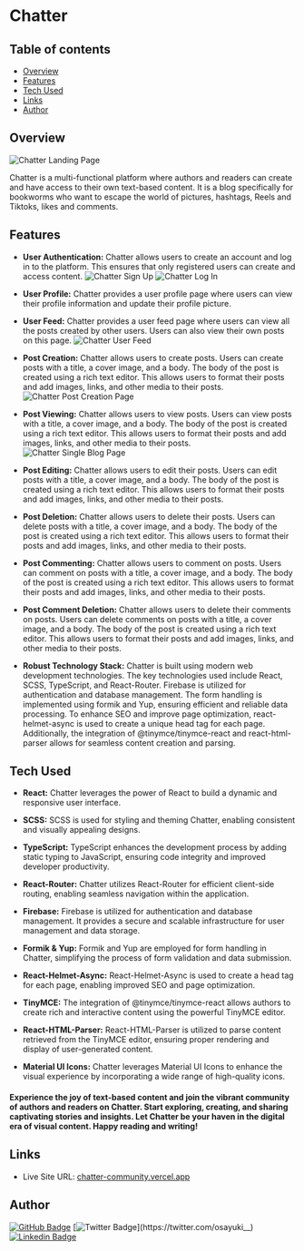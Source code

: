# Chatter

## Table of contents

- [Overview](#overview)
- [Features](#features)
- [Tech Used](#tech-used)
- [Links](#links)
- [Author](#author)

## Overview

![Chatter Landing Page](https://res.cloudinary.com/dg0sck16v/image/upload/v1689204003/chatter-Images/Landing_Page_iloyav.png "Landing Page")

Chatter is a multi-functional platform where authors and readers can create and have access to their own text-based content. It is a blog specifically for bookworms who want to escape the world of pictures, hashtags, Reels and Tiktoks, likes and comments. 

## Features

- **User Authentication:** Chatter allows users to create an account and log in to the platform. This ensures that only registered users can create and access content.
![Chatter Sign Up](https://res.cloudinary.com/dg0sck16v/image/upload/v1689203553/chatter-Images/Sign_Up_cwkb4t.png "Sign Up Page")
![Chatter Log In](https://res.cloudinary.com/dg0sck16v/image/upload/v1689203553/chatter-Images/Log_In_giigfp.png "Log In Page")
- **User Profile:** Chatter provides a user profile page where users can view their profile information and update their profile picture.
- **User Feed:** Chatter provides a user feed page where users can view all the posts created by other users. Users can also view their own posts on this page.
![Chatter User Feed](https://res.cloudinary.com/dg0sck16v/image/upload/v1689202167/chatter-Images/Feed_Page_k0onm7.png "Feed Page")
- **Post Creation:** Chatter allows users to create posts. Users can create posts with a title, a cover image, and a body. The body of the post is created using a rich text editor. This allows users to format their posts and add images, links, and other media to their posts.
![Chatter Post Creation Page](https://res.cloudinary.com/dg0sck16v/image/upload/v1689203835/chatter-Images/New_Post_jv0szx.png "Create New Post Page")
- **Post Viewing:** Chatter allows users to view posts. Users can view posts with a title, a cover image, and a body. The body of the post is created using a rich text editor. This allows users to format their posts and add images, links, and other media to their posts.
![Chatter Single Blog Page](https://res.cloudinary.com/dg0sck16v/image/upload/v1689203835/chatter-Images/Single_Post_qnhz2b.png "Single Blog Page")
- **Post Editing:** Chatter allows users to edit their posts. Users can edit posts with a title, a cover image, and a body. The body of the post is created using a rich text editor. This allows users to format their posts and add images, links, and other media to their posts.
- **Post Deletion:** Chatter allows users to delete their posts. Users can delete posts with a title, a cover image, and a body. The body of the post is created using a rich text editor. This allows users to format their posts and add images, links, and other media to their posts.
- **Post Commenting:** Chatter allows users to comment on posts. Users can comment on posts with a title, a cover image, and a body. The body of the post is created using a rich text editor. This allows users to format their posts and add images, links, and other media to their posts.
- **Post Comment Deletion:** Chatter allows users to delete their comments on posts. Users can delete comments on posts with a title, a cover image, and a body. The body of the post is created using a rich text editor. This allows users to format their posts and add images, links, and other media to their posts.

- **Robust Technology Stack:** Chatter is built using modern web development technologies. The key technologies used include React, SCSS, TypeScript, and React-Router. Firebase is utilized for authentication and database management. The form handling is implemented using formik and Yup, ensuring efficient and reliable data processing. To enhance SEO and improve page optimization, react-helmet-async is used to create a unique head tag for each page. Additionally, the integration of @tinymce/tinymce-react and react-html-parser allows for seamless content creation and parsing.

## Tech Used

- **React:** Chatter leverages the power of React to build a dynamic and responsive user interface.

- **SCSS:** SCSS is used for styling and theming Chatter, enabling consistent and visually appealing designs.

- **TypeScript:** TypeScript enhances the development process by adding static typing to JavaScript, ensuring code integrity and improved developer productivity.

- **React-Router:** Chatter utilizes React-Router for efficient client-side routing, enabling seamless navigation within the application.

- **Firebase:** Firebase is utilized for authentication and database management. It provides a secure and scalable infrastructure for user management and data storage.

- **Formik & Yup:** Formik and Yup are employed for form handling in Chatter, simplifying the process of form validation and data submission.

- **React-Helmet-Async:** React-Helmet-Async is used to create a head tag for each page, enabling improved SEO and page optimization.

- **TinyMCE:** The integration of @tinymce/tinymce-react allows authors to create rich and interactive content using the powerful TinyMCE editor.

- **React-HTML-Parser:** React-HTML-Parser is utilized to parse content retrieved from the TinyMCE editor, ensuring proper rendering and display of user-generated content.

- **Material UI Icons:** Chatter leverages Material UI Icons to enhance the visual experience by incorporating a wide range of high-quality icons.

#### Experience the joy of text-based content and join the vibrant community of authors and readers on Chatter. Start exploring, creating, and sharing captivating stories and insights. Let Chatter be your haven in the digital era of visual content. Happy reading and writing!


## Links

- Live Site URL: [chatter-community.vercel.app](https://chatter-community.vercel.app)

## Author

[![GitHub Badge](https://img.shields.io/badge/GitHub-100000?style=for-the-badge&logo=github&logoColor=white&link=https://github.com/okhuarobo-osayuki)](https://github.com/okhuarobo-osayuki)
[![Twitter Badge](https://img.shields.io/badge/-@osayuki__-1ca0f1?style=for-the-badge&logo=twitter&logoColor=white&link=https://twitter.com/osayuki__)](https://twitter.com/osayuki__)
[![Linkedin Badge](https://img.shields.io/badge/osayukiokhuarobo-blue?style=for-the-badge&logo=Linkedin&logoColor=white&link=https://www.linkedin.com/in/osayuki-raymond-okhuarobo/)](https://www.linkedin.com/in/osayuki-raymond-okhuarobo/)
